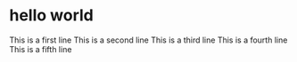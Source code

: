 # hello world

This is a first line
This is a second line
This is a third line
This is a fourth line
This is a fifth line

